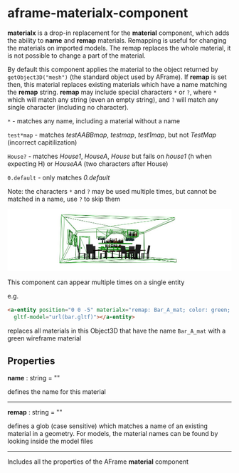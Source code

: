 # aframe-materialx-component

**materialx** is a drop-in replacement for the **material** component, which adds the ability to **name** and  **remap** materials. Remapping is useful for changing the materials on imported models. The remap replaces the whole material, it is not possible to change a part of the material.

By default this component applies the material to the object returned by `getObject3D("mesh")` (the standard object used by AFrame).  If **remap** is set then, this material replaces existing materials which have a name matching the **remap** string. **remap** may include special characters `*` or `?`, where `*` which will match any string (even an empty string), and `?` will match any single character (including no character).

`*` - matches any name, including a material without a name

`test*map` - matches *testAABBmap*, *testmap*, *test1map*, but not *TestMap* (incorrect capitilization)

`House?` - matches *House1*, *HouseA*, *House* but fails on *house1* (h when expecting H) or *HouseAA* (two characters after House)

`0.default` - only matches *0.default*

Note: the characters `*` and `?` may be used multiple times, but cannot be matched in a name, use `?` to skip them

![Screenshot](aframe-materialx-component-screenshot.jpg)

This component can appear multiple times on a single entity

e.g.
```html
<a-entity position="0 0 -5" materialx="remap: Bar_A_mat; color: green; wireframe: true" 
  gltf-model="url(bar.gltf)"></a-entity>
```
replaces all materials in this Object3D that have the name `Bar_A_mat` with a green wireframe material

## Properties

**name** : string = ""

defines the name for this material

---
**remap** : string = ""

defines a glob (case sensitive) which matches a name of an existing material in a geometry. For models, the material names can be found by looking inside the model files

---
Includes all the properties of the AFrame **material** component
